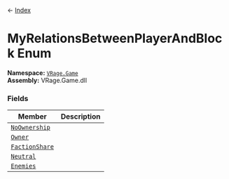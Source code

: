 ← [Index](ApiIndex)
# MyRelationsBetweenPlayerAndBlock Enum
**Namespace:** [`VRage.Game`](VRage.Game)  
**Assembly:** VRage.Game.dll  
### Fields
|Member|Description|
|---|---|
|[`NoOwnership`](VRage.Game.NoOwnership)||
|[`Owner`](VRage.Game.Owner)||
|[`FactionShare`](VRage.Game.FactionShare)||
|[`Neutral`](VRage.Game.Neutral)||
|[`Enemies`](VRage.Game.Enemies)||
